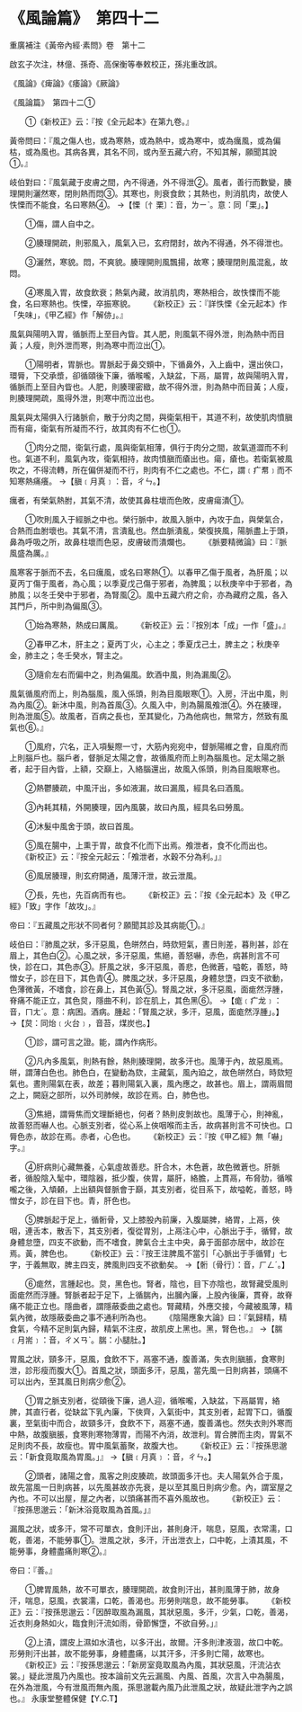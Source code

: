 # 《風論篇》　第四十二




重廣補注《黃帝內經·素問》卷　第十二


啟玄子次注，林億、孫奇、高保衡等奉敕校正，孫兆重改誤。


《風論》《痺論》《痿論》《厥論》


《風論篇》　第四十二①


　　①《新校正》云：『按《全元起本》在第九卷。』


黃帝問曰：『風之傷人也，或為寒熱，或為熱中，或為寒中，或為癘風，或為偏枯，或為風也。其病各異，其名不同，或內至五藏六府，不知其解，願聞其說①。』


岐伯對曰：『風氣藏于皮膚之間，內不得通，外不得泄②。風者，善行而數變，腠理開則灑然寒，閉則熱而悶③。其寒也，則衰食飲；其熱也，則消肌肉，故使人怢慄而不能食，名曰寒熱④。
→【慄〔忄栗〕：音，ㄌㄧˋ。意：同「栗」。】


　　①傷，謂人自中之。


　　②腠理開疏，則邪風入，風氣入已，玄府閉封，故內不得通，外不得泄也。


　　③灑然，寒貌。悶，不爽貌。腠理開則風飄揚，故寒；腠理閉則風混亂，故悶。


　　④寒風入胃，故食飲衰；熱氣內藏，故消肌肉，寒熱相合，故怢慄而不能食，名曰寒熱也。怢慄，卒振寒貌。
　　《新校正》云：『詳怢慄《全元起本》作「失味」，《甲乙經》作「解㑊」。』


風氣與陽明入胃，循脈而上至目內眥。其人肥，則風氣不得外泄，則為熱中而目黃；人瘦，則外泄而寒，則為寒中而泣出①。


　　①陽明者，胃脈也。胃脈起于鼻交頞中，下循鼻外，入上齒中，還出俠口，環脣，下交承漿，卻循頤後下廉，循喉嚨，入缺盆，下鬲，屬胃，故與陽明入胃，循脈而上至目內眥也。人肥，則腠理密緻，故不得外泄，則為熱中而目黃；人瘦，則腠理開疏，風得外泄，則寒中而泣出也。


風氣與太陽俱入行諸脈俞，散于分肉之間，與衛氣相干，其道不利，故使肌肉憤䐜而有瘍，衛氣有所凝而不行，故其肉有不仁也①。


　　①肉分之間，衛氣行處，風與衛氣相薄，俱行于肉分之間，故氣道澀而不利也。氣道不利，風氣內攻，衛氣相持，故肉憤䐜而瘡出也。瘍，瘡也。若衛氣被風吹之，不得流轉，所在偏併凝而不行，則肉有不仁之處也。不仁，謂﹝疒帬﹞而不知寒熱痛癢。
→【䐜﹝月真﹞：音，ㄔㄣ。】


癘者，有榮氣熱胕，其氣不清，故使其鼻柱壞而色敗，皮膚瘍潰①。


　　①吹則風入于經脈之中也。榮行脈中，故風入脈中，內攻于血，與榮氣合，合熱而血胕壞也。其氣不清，言潰亂也。然血脈潰亂，榮復挾風，陽脈盡上于頭，鼻為呼吸之所，故鼻柱壞而色惡，皮膚破而潰爛也。
　　《脈要精微論》曰：『脈風盛為厲。』


風寒客于脈而不去，名曰癘風，或名曰寒熱①。以春甲乙傷于風者，為肝風；以夏丙丁傷于風者，為心風；以季夏戊己傷于邪者，為脾風；以秋庚辛中于邪者，為肺風；以冬壬癸中于邪者，為腎風②。風中五藏六府之俞，亦為藏府之風，各入其門戶，所中則為偏風③。


　　①始為寒熱，熱成曰厲風。
　　《新校正》云：『按別本「成」一作「盛」。』


　　②春甲乙木，肝主之；夏丙丁火，心主之；季夏戊己土，脾主之；秋庚辛金，肺主之；冬壬癸水，腎主之。


　　③隨俞左右而偏中之，則為偏風。飲酒中風，則為漏風②。


風氣循風府而上，則為腦風，風入係頭，則為目風眼寒①。入房，汗出中風，則為內風②。新沐中風，則為首風③。久風入中，則為腸風飧泄④。外在腠理，則為泄風⑤。故風者，百病之長也，至其變化，乃為他病也，無常方，然致有風氣也⑥。』


　　①風府，穴名，正入項髮際一寸，大筋內宛宛中，督脈陽維之會，自風府而上則腦戶也。腦戶者，督脈足太陽之會，故循風府而上則為腦風也。足太陽之脈者，起于目內眥，上額，交巔上，入絡腦還出，故風入係頭，則為目風眼寒也。


　　②熱鬱腠疏，中風汗出，多如液漏，故曰漏風，經具名曰酒風。


　　③內耗其精，外開腠理，因內風襲，故曰內風，經具名曰勞風。


　　④沐髮中風舍于頭，故曰首風。


　　⑤風在腸中，上熏于胃，故食不化而下出焉。飧泄者，食不化而出也。
　　《新校正》云：『按全元起云：「飧泄者，水穀不分為利。」』


　　⑥風居腠理，則玄府開通，風薄汗泄，故云泄風。


　　⑦長，先也，先百病而有也。
　　《新校正》云：『按《全元起本》及《甲乙經》「致」字作「故攻」。』


帝曰：『五藏風之形狀不同者何？願聞其診及其病能①。』


岐伯曰：『肺風之狀，多汗惡風，色皏然白，時欬短氣，晝日則差，暮則甚，診在眉上，其色白②。心風之狀，多汗惡風，焦絕，善怒嚇，赤色，病甚則言不可快，診在口，其色赤③。肝風之狀，多汗惡風，善悲，色微蒼，嗌乾，善怒，時憎女子，診在目下，其色青④。脾風之狀，多汗惡風，身體怠墯，四支不欲動，色薄微黃，不嗜食，診在鼻上，其色黃⑤。腎風之狀，多汗惡風，面痝然浮腫，脊痛不能正立，其色炱，隱曲不利，診在肌上，其色黑⑥。
→【痝﹝疒龙﹞：音，ㄇㄤˊ。意：病困。酒病。腫起：「腎風之狀，多汗，惡風，面痝然浮腫」。】
→【炱：同炲﹝火台﹞，音苔，煤炭也。】


　　①診，謂可言之證。能，謂內作病形。


　　②凡內多風氣，則熱有餘，熱則腠理開，故多汗也。風薄于內，故惡風焉。皏，謂薄白色也。肺色白，在變動為欬，主藏氣，風內廹之，故色皏然白，時欬短氣也。晝則陽氣在表，故差；暮則陽氣入裏，風內應之，故甚也。眉上，謂兩眉間之上，闕庭之部所，以外司肺候，故診在焉。白，肺色也。


　　③焦絕，謂脣焦而文理斷絕也，何者？熱則皮剝故也。風薄于心，則神亂，故善怒而嚇人也。心脈支別者，從心系上俠咽喉而主舌，故病甚則言不可快也。口脣色赤，故診在焉。赤者，心色也。
　　《新校正》云：『按《甲乙經》無「嚇」字。』


　　④肝病則心藏無養，心氣虛故善悲。肝合木，木色蒼，故色微蒼也。肝脈者，循股陰入髦中，環陰器，抵少腹，俠胃，屬肝，絡膽，上貫鬲，布脅肋，循喉嚨之後，入頏顙，上出額與督脈會于巔，其支別者，從目系下，故嗌乾，善怒，時憎女子，診在目下也。青，肝色也。


　　⑤脾脈起于足上，循䯒骨，又上膝股內前廉，入腹屬脾，絡胃，上鬲，俠咽，連舌本，散舌下，其支別者，復從胃別，上鬲注心中，心脈出于手，循臂，故身體怠墮，四支不欲動，而不嗜食，脾氣合土主中央，鼻于面部亦居中，故診在焉。黃，脾色也。
　　《新校正》云：『按王注脾風不當引「心脈出于手循臂」七字，于義無取，脾主四支，脾風則四支不欲動矣。
→【䯒〔骨行〕：音，ㄏㄥˊ。】


　　⑥痝然，言腫起也。炱，黑色也。腎者，陰也，目下亦陰也，故腎藏受風則面痝然而浮腫。腎脈者起于足下，上循腨內，出膕內廉，上股內後廉，貫脊，故脊痛不能正立也。隱曲者，謂隱蔽委曲之處也。腎藏精，外應交接，今藏被風薄，精氣內微，故隱蔽委曲之事不通利所為也。
　　《陰陽應象大論》曰：『氣歸精，精食氣，今精不足則氣內歸，精氣不注皮，故肌皮上黑也。黑，腎色也。』
→【腨﹝月耑﹞：音，ㄔㄨㄢˋ。腨：小腿肚。】


胃風之狀，頸多汗，惡風，食飲不下，鬲塞不通，腹善滿，失衣則䐜脹，食寒則泄，診形瘦而腹大①。首風之狀，頭面多汗，惡風，當先風一日則病甚，頭痛不可以出內，至其風日則病少愈②。


　　①胃之脈支別者，從頤後下廉，過人迎，循喉嚨，入缺盆，下鬲屬胃，絡脾，其直行者，從缺盆下乳內廉，下俠齊，入氣街中，其支別者，起胃下口，循腹裏，至氣街中而合，故頸多汗，食飲不下，鬲塞不通，腹善滿也。然失衣則外寒而中熱，故腹䐜脹，食寒則寒物薄胃，而陽不內消，故泄利。胃合脾而主肉，胃氣不足則肉不長，故瘦也。胃中風氣蓄聚，故腹大也。
　　《新校正》云：『按孫思邈云：「新食竟取風為胃風。」』
→【䐜﹝月真﹞：音，ㄔㄣ。】


　　②頭者，諸陽之會，風客之則皮腠疏，故頭面多汗也。夫人陽氣外合于風，故先當風一日則病甚，以先風甚故亦先衰，是以至其風日則病少愈。內，謂室屋之內也。不可以出屋，屋之內者，以頭痛甚而不喜外風故也。
　　《新校正》云：『按孫思邈云：「新沐浴竟取風為首風。」』


漏風之狀，或多汗，常不可單衣，食則汗出，甚則身汗，喘息，惡風，衣常濡，口乾，善渴，不能勞事①。泄風之狀，多汗，汗出泄衣上，口中乾，上漬其風，不能勞事，身體盡痛則寒②。』


帝曰：『善。』


　　①脾胃風熱，故不可單衣，腠理開疏，故食則汗出，甚則風薄于肺，故身汗，喘息，惡風，衣裳濡，口乾，善渴也。形勞則喘息，故不能勞事。
　　《新校正》云：『按孫思邈云：「因醉取風為漏風，其狀惡風，多汗，少氣，口乾，善渴，近衣則身熱如火，臨食則汗流如雨，骨節懈墯，不欲自勞。」』


　　②上漬，謂皮上濕如水漬也，以多汗出，故爾。汗多則津液涸，故口中乾。形勞則汗出甚，故不能勞事，身體盡痛，以其汗多，汗多則亡陽，故寒也。
　　《新校正》云：『按孫思邈云：「新房室竟取風為內風，其狀惡風，汗流沾衣裳。」疑此泄風乃內風也。按本論前文先云漏風、內風、首風，次言入中為腸風，在外為泄風，今有泄風而無內風，孫思邈載內風乃此泄風之狀，故疑此泄字內之誤也。』
永康堂整體保健【Y.C.T】
             


